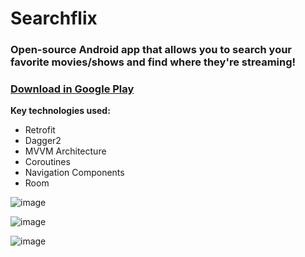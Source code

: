 # Searchflix

###  Open-source Android app that allows you to search your favorite movies/shows and find where they're streaming!
### [Download in Google Play](https://play.google.com/store/apps/details?id=com.versilistyson.searchflix&hl=en_US)

**Key technologies used:**

 - Retrofit
 - Dagger2
 - MVVM Architecture
 - Coroutines
 - Navigation Components
 - Room

![image](https://drive.google.com/uc?export=view&id=1o-zHISGEOUV3S3p2vL4TiV9YP37YzoAL)

![image](https://drive.google.com/uc?export=view&id=1kcOpQsU71F0ISNaeCrP2IBCy0U3oXnPw)

![image](https://drive.google.com/uc?export=view&id=1celZMP-SetksMPtpVY-k1CLceDAeJri2)

